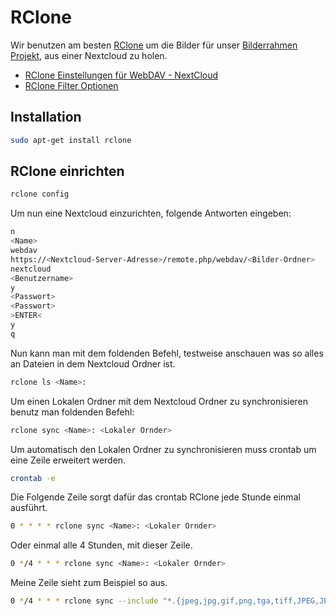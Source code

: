 # RClone

Wir benutzen am besten [RClone](https://rclone.org) um die Bilder für unser [Bilderrahmen Projekt](https://gitlab.tester.aipe.at/aph/bilderrahmen), aus einer Nextcloud zu holen.

- [RClone Einstellungen für WebDAV - NextCloud](https://rclone.org/webdav)
- [RClone Filter Optionen](https://rclone.org/filtering/#include-include-files-matching-pattern)

## Installation

```bash
sudo apt-get install rclone
```

## RClone einrichten

```bash
rclone config
```

Um nun eine Nextcloud einzurichten, folgende Antworten eingeben:

```bash
n
<Name>
webdav
https://<Nextcloud-Server-Adresse>/remote.php/webdav/<Bilder-Ordner>
nextcloud
<Benutzername>
y
<Passwort>
<Passwort>
>ENTER<
y
q
```

Nun kann man mit dem foldenden Befehl, testweise anschauen was so alles an Dateien in dem Nextcloud Ordner ist.

```bash
rclone ls <Name>:
```

Um einen Lokalen Ordner mit dem Nextcloud Ordner zu synchronisieren benutz man foldenden Befehl:

```bash
rclone sync <Name>: <Lokaler Ornder>
```

Um automatisch den Lokalen Ordner zu synchronisieren muss crontab um eine Zeile erweitert werden.

```bash
crontab -e
```

Die Folgende Zeile sorgt dafür das crontab RClone jede Stunde einmal ausführt.

```bash
0 * * * * rclone sync <Name>: <Lokaler Ornder>
```

Oder einmal alle 4 Stunden, mit dieser Zeile.

```bash
0 */4 * * * rclone sync <Name>: <Lokaler Ornder>
```

Meine Zeile sieht zum Beispiel so aus.

```bash
0 */4 * * * rclone sync --include "*.{jpeg,jpg,gif,png,tga,tiff,JPEG,JPG,GIF,PNG,TGA,TIFF}" User1: /home/pi/PictureFrame/User1
```
